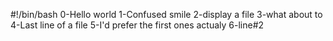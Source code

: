 #!/bin/bash
0-Hello world
1-Confused smile
2-display a file
3-what about to
4-Last line of a file
5-I'd prefer the first ones actualy
6-line#2
